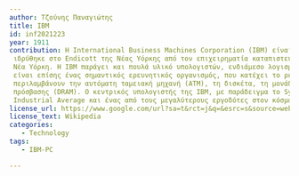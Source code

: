 ```yaml
---
author: Τζούνης Παναγιώτης
title: IBM
id: inf2021223
year: 1911
contribution: Η International Business Machines Corporation (IBM) είναι μια αμερικανική πολυεθνική εταιρεία τεχνολογίας με έδρα το Armonk της Νέας Υόρκης, με δραστηριότητες σε περισσότερες από 171 χώρες. Η εταιρεία ξεκίνησε το 1911,
 ιδρύθηκε στο Endicott της Νέας Υόρκης από τον επιχειρηματία καταπιστευμάτων Charles Ranlett Flint, ως Computing-Tabulating-Recording Company (CTR) και μετονομάστηκε σε "International Business Machines" το 1924. Η IBM ιδρύθηκε στη
 Νέα Υόρκη. Η IBM παράγει και πουλά υλικό υπολογιστών, ενδιάμεσο λογισμικό και λογισμικό, και παρέχει υπηρεσίες φιλοξενίας και συμβουλευτικών υπηρεσιών σε τομείς που κυμαίνονται από υπολογιστές mainframe έως τη νανοτεχνολογία. Η IBM
 είναι επίσης ένας σημαντικός ερευνητικός οργανισμός, που κατέχει το ρεκόρ των περισσότερων ετήσιων διπλωμάτων ευρεσιτεχνίας στις ΗΠΑ που παράγονται από μια επιχείρηση (από το 2021) για 29 συναπτά έτη.Οι εφευρέσεις της IBM 
 περιλαμβάνουν την αυτόματη ταμειακή μηχανή (ATM), τη δισκέτα, τη μονάδα σκληρού δίσκου, την κάρτα μαγνητικής λωρίδας, τη σχεσιακή βάση δεδομένων, τη γλώσσα προγραμματισμού SQL, τον γραμμωτό κώδικα UPC και τη μνήμη δυναμικής τυχαίας
 πρόσβασης (DRAM). Ο κεντρικός υπολογιστής της IBM, με παράδειγμα το System/360, ήταν η κυρίαρχη υπολογιστική πλατφόρμα κατά τις δεκαετίες του 1960 και του 1970. Η IBM είναι μία από τις 30 εταιρείες που περιλαμβάνονται στο Dow Jones
 Industrial Average και ένας από τους μεγαλύτερους εργοδότες στον κόσμο, με περισσότερους από 282.100 εργαζομένους από το 2022.
license_url: https://www.google.com/url?sa=t&rct=j&q=&esrc=s&source=web&cd=&cad=rja&uact=8&ved=2ahUKEwigq_PMp7D7AhV_xwIHHfzhAMsQFnoECAkQAQ&url=https%3A%2F%2Fen.wikipedia.org%2Fwiki%2FIBM&usg=AOvVaw3RFYye9gZuKq5TGInPKKKn 
license_text: Wikipedia
categories: 
   - Technology
tags:
   - IBM-PC

---
```


